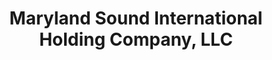 ---
title: "Maryland Sound International Holding Company, LLC"
url: /baltimore/maryland-sound-international-holding-company-llc/
shop: Hifi
---